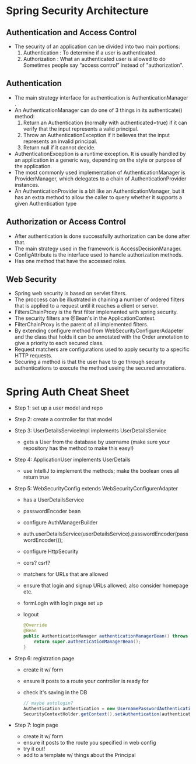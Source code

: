 # Spring Security Architecture

## Authentication and Access Control

* The security of an application can be divided into two main portions:
    1. Authentication : To determine if a user is authenticated.
    2. Authorization : What an authenticated user is allowed to do Sometimes people say “access control” instead of "authorization".

## Authentication

* The main strategy interface for authentication is AuthenticationManager .
* An AuthenticationManager can do one of 3 things in its authenticate() method:
    1. Return an Authentication (normally with authenticated=true) if it can verify that the input represents a valid principal.
    2. Throw an AuthenticationException if it believes that the input represents an invalid principal.
    3. Return null if it cannot decide.
* AuthenticationException is a runtime exception. It is usually handled by an application in a generic way, depending on the style or purpose of the application.
* The most commonly used implementation of AuthenticationManager is ProviderManager, which delegates to a chain of AuthenticationProvider instances.
* An AuthenticationProvider is a bit like an AuthenticationManager, but it has an extra method to allow the caller to query whether it supports a given Authentication type

## Authorization or Access Control

* After authentication is done successfully authorization can be done after that.
* The main strategy used in the framework is AccessDecisionManager.
* ConfigAttribute is the interface used to handle authorization methods.
* Has one method that have the accessed roles.

## Web Security

* Spring web security is based on servlet filters.
* The proccess can be illustrated in chaining a number of ordered filters that is applied to a request until it reaches a client or server.
* FiltersChainProxy is the first filter implemented with spring security.
* The security filters are @Bean's in the ApplicationContext.
* FilterChainProxy is the parent of all implemented filters.
* By extending configure method from WebSecurityConfigurerAdapeter and the class that holds it can be annotated with the Order annotation to give a priority to each secured class.
* Request matchers are configurations used to apply security to a specific HTTP requests.
* Securing a method is that the user have to go through security authentications to execute the method useing the secured annotations.

# Spring Auth Cheat Sheet

* Step 1: set up a user model and repo
* Step 2: create a controller for that model
* Step 3: UserDetailsServiceImpl implements UserDetailsService
  * gets a User from the database by username (make sure your repository has the method to make this easy!)

* Step 4: ApplicationUser implements UserDetails
  * use IntelliJ to implement the methods; make the boolean ones all return true

* Step 5: WebSecurityConfig extends WebSecurityConfigurerAdapter
  * has a UserDetailsService
  * passwordEncoder bean
  * configure AuthManagerBuilder
  * auth.userDetailsService(userDetailsService).passwordEncoder(passwordEncoder());
  * configure HttpSecurity
  * cors? csrf?
  * matchers for URLs that are allowed
  * ensure that login and signup URLs allowed; also consider homepage etc.
  * formLogin with login page set up
  * logout

    ``` java
    @Override
    @Bean
    public AuthenticationManager authenticationManagerBean() throws Exception {
        return super.authenticationManagerBean();
    }
    ```

* Step 6: registration page
  * create it w/ form
  * ensure it posts to a route your controller is ready for
  * check it's saving in the DB

    ```java
    // maybe autologin?
    Authentication authentication = new UsernamePasswordAuthenticationToken(newUser, null, new ArrayList<>());
    SecurityContextHolder.getContext().setAuthentication(authentication);
    ```

* Step 7: login page
  * create it w/ form
  * ensure it posts to the route you specified in web config
  * try it out!
  * add to a template w/ things about the Principal
